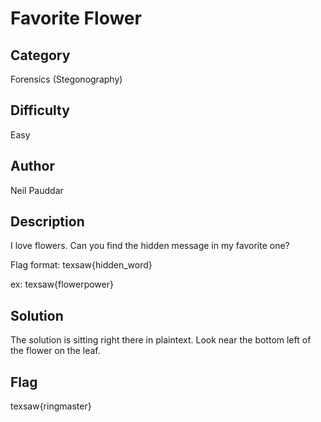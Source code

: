 
# Favorite Flower



## Category

Forensics (Stegonography) 

## Difficulty

Easy

  

## Author

Neil Pauddar

  

## Description

I love flowers. Can you find the hidden message in my favorite one?

  

Flag format: texsaw{hidden_word}

ex: texsaw{flowerpower}

  

## Solution

The solution is sitting right there in plaintext. Look near the bottom left of the flower on the leaf.

  

## Flag

texsaw{ringmaster}